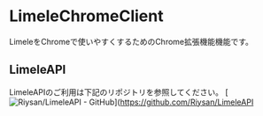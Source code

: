 # LimeleChromeClient
LimeleをChromeで使いやすくするためのChrome拡張機能機能です。

## LimeleAPI
LimeleAPIのご利用は下記のリポジトリを参照してください。
[![Riysan/LimeleAPI - GitHub](https://gh-card.dev/repos/Riysan/LimeleAPI.svg)](https://github.com/Riysan/LimeleAPI
